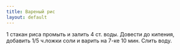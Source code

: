 ```yaml
---
title: Вареный рис
layout: default
---
```

1 стакан риса промыть и залить 4 ст. воды.
Довести до кипения, добавить 1/5 ч.ложки соли и
варить на 7-ке 10 мин. Слить воду.
